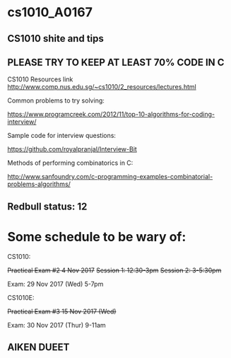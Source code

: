 # cs1010_A0167

## CS1010 shite and tips

## PLEASE TRY TO KEEP AT LEAST 70% CODE IN C

CS1010 Resources link
http://www.comp.nus.edu.sg/~cs1010/2_resources/lectures.html


Common problems to try solving:

https://www.programcreek.com/2012/11/top-10-algorithms-for-coding-interview/

Sample code for interview questions: 

https://github.com/royalpranjal/Interview-Bit

Methods of performing combinatorics in C: 

http://www.sanfoundry.com/c-programming-examples-combinatorial-problems-algorithms/

## Redbull status: 12

# Some schedule to be wary of: 

CS1010:

~~Practical Exam #2	4 Nov 2017~~
~~Session 1: 12:30-3pm~~
~~Session 2: 3-5:30pm~~

Exam: 
29 Nov 2017 (Wed)	5-7pm	

CS1010E:

~~Practical Exam #3	15 Nov 2017 (Wed)~~

Exam:
30 Nov 2017 (Thur)	9-11am

## AIKEN      DUEET
